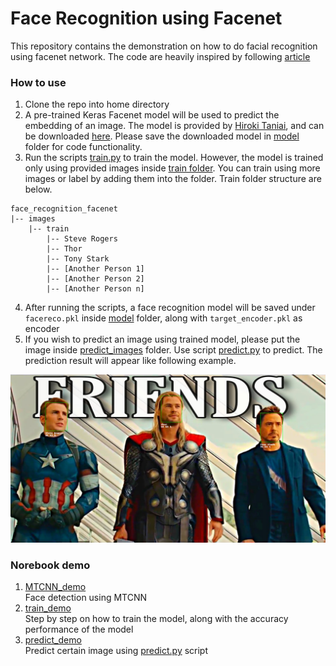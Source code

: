 # Face Recognition using Facenet

This repository contains the demonstration on how to do facial recognition using facenet network. The code are heavily inspired by following [article](https://machinelearningmastery.com/how-to-develop-a-face-recognition-system-using-facenet-in-keras-and-an-svm-classifier/)

### **How to use**
1. Clone the repo into home directory
2. A pre-trained Keras Facenet model will be used to predict the embedding of an image. The model is provided by [Hiroki Taniai](https://github.com/nyoki-mtl/keras-facenet), and can be downloaded [here](https://drive.google.com/drive/folders/12aMYASGCKvDdkygSv1yQq8ns03AStDO_). Please save the downloaded model in [model](model) folder for code functionality.
3. Run the scripts [train.py](scripts/train.py) to train the model. However, the model is trained only using provided images inside [train folder](images/train). You can train using more images or label by adding them into the folder. Train folder structure are below.

```
face_recognition_facenet
|-- images
    |-- train
        |-- Steve Rogers
        |-- Thor
        |-- Tony Stark
        |-- [Another Person 1]
        |-- [Another Person 2]
        |-- [Another Person n]
```
4. After running the scripts, a face recognition model will be saved under `facereco.pkl` inside [model](model) folder, along with `target_encoder.pkl` as encoder
5. If you wish to predict an image using trained model, please put the image inside [predict_images](images/predict_images) folder. Use script [predict.py](scripts/predict.py) to predict. The prediction result will appear like following example.

![recognized the face!](images/result_example)

### **Norebook demo**
1. [MTCNN_demo](notebook_demo/MTCNN_demo.ipynb) </br>
Face detection using MTCNN
2. [train_demo](notebook_demo/train_demo.ipynb) </br>
Step by step on how to train the model, along with the accuracy performance of the model
3. [predict_demo](notebook_demo/predict_demo.ipynb) </br>
Predict certain image using [predict.py](scripts/predict.py) script
